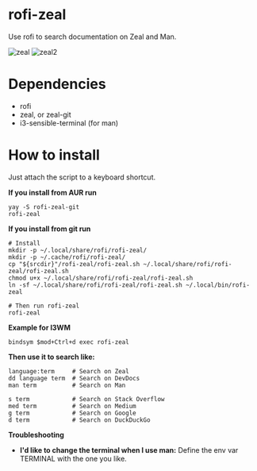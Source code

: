 # rofi-zeal
Use rofi to search documentation on Zeal and Man.

![zeal](https://user-images.githubusercontent.com/3357792/218284465-55bc4bbd-cb48-433a-8892-836783cf32b7.png)
![zeal2](https://user-images.githubusercontent.com/3357792/218284485-4ea7d585-c067-4943-b891-52b9df0d61ab.png)


Dependencies
==========

  * rofi
  * zeal, or zeal-git
  * i3-sensible-terminal (for man)

How to install
==========
Just attach the script to a keyboard shortcut.

**If you install from AUR run**

    yay -S rofi-zeal-git
    rofi-zeal

**If you install from git run**

    # Install
    mkdir -p ~/.local/share/rofi/rofi-zeal/
    mkdir -p ~/.cache/rofi/rofi-zeal/
    cp "${srcdir}"/rofi-zeal/rofi-zeal.sh ~/.local/share/rofi/rofi-zeal/rofi-zeal.sh
    chmod u+x ~/.local/share/rofi/rofi-zeal/rofi-zeal.sh
    ln -sf ~/.local/share/rofi/rofi-zeal/rofi-zeal.sh ~/.local/bin/rofi-zeal

    # Then run rofi-zeal
    rofi-zeal

**Example for I3WM**

    bindsym $mod+Ctrl+d exec rofi-zeal

**Then use it to search like:**

    language:term     # Search on Zeal
    dd language term  # Search on DevDocs
    man term          # Search on Man
    
    s term            # Search on Stack Overflow
    med term          # Search on Medium
    g term            # Search on Google
    d term            # Search on DuckDuckGo

**Troubleshooting**

* **I'd like to change the terminal when I use man:** Define the env var TERMINAL with the one you like.
